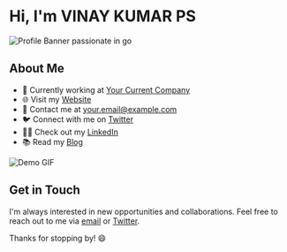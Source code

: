 # Hi, I'm VINAY KUMAR PS

![Profile Banner](https://www.google.com/url?sa=i&url=https%3A%2F%2Ftenor.com%2Fview%2Fgopher-powerful-golang-star-wars-go-gif-22202865&psig=AOvVaw3fnXF344TRR6_p4uwVG3kU&ust=1695206108850000&source=images&cd=vfe&opi=89978449&ved=0CBAQjRxqFwoTCNiJxoG9toEDFQAAAAAdAAAAABAJ)
passionate in go
## About Me

- 💼 Currently working at [Your Current Company](https://www.companywebsite.com)
- 🌐 Visit my [Website](https://www.yourwebsite.com)
- 📧 Contact me at [your.email@example.com](mailto:your.email@example.com)
- 🐦 Connect with me on [Twitter](https://twitter.com/yourtwitterhandle)
- 👨‍💻 Check out my [LinkedIn](https://www.linkedin.com/in/yourlinkedinprofile)
- 📚 Read my [Blog](https://yourblog.com)





![Demo GIF](https://github.com/yourusername/yourrepository/raw/main/path/to/your.gif)




## Get in Touch

I'm always interested in new opportunities and collaborations. Feel free to reach out to me via [email](mailto:your.email@example.com) or [Twitter](https://twitter.com/yourtwitterhandle).

Thanks for stopping by! 😄


